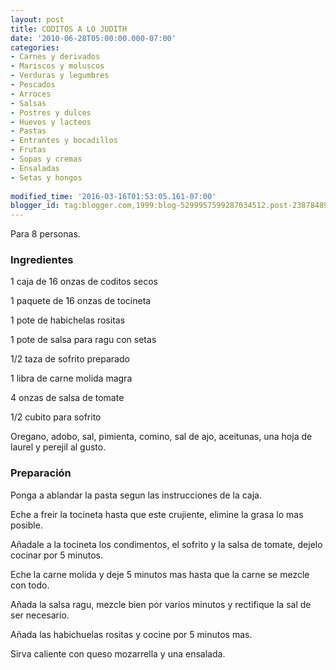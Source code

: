 ```yaml
---
layout: post
title: CODITOS A LO JUDITH
date: '2010-06-28T05:00:00.000-07:00'
categories:
- Carnes y derivados
- Mariscos y moluscos
- Verduras y legumbres
- Pescados
- Arroces
- Salsas
- Postres y dulces
- Huevos y lacteos
- Pastas
- Entrantes y bocadillos
- Frutas
- Sopas y cremas
- Ensaladas
- Setas y hongos
 
modified_time: '2016-03-16T01:53:05.161-07:00'
blogger_id: tag:blogger.com,1999:blog-5299957599287034512.post-2387848929253990238
---
```


Para 8 personas.

<h3>Ingredientes</h3>

1 caja de 16 onzas de coditos secos

1 paquete de 16 onzas de tocineta

1 pote de habichelas rositas

1 pote de salsa para ragu con setas

1/2 taza de sofrito preparado

1 libra de carne molida magra

4 onzas de salsa de tomate

1/2 cubito para sofrito

Oregano, adobo, sal, pimienta, comino, sal de ajo, aceitunas, una hoja de laurel y perejil al gusto.

<h3>Preparación</h3>

Ponga a ablandar la pasta segun las instrucciones de la caja.

Eche a freir la tocineta hasta que este crujiente, elimine la grasa lo mas posible.

Añadale a la tocineta los condimentos, el sofrito y la salsa de tomate, dejelo cocinar por 5 minutos.

Eche la carne molida y deje 5 minutos mas hasta que la carne se mezcle con todo.

Añada la salsa ragu, mezcle bien por varios minutos y rectifique la sal de ser necesario.

Añada las habichuelas rositas y cocine por 5 minutos mas.

Sirva caliente con queso mozarrella y una ensalada.

